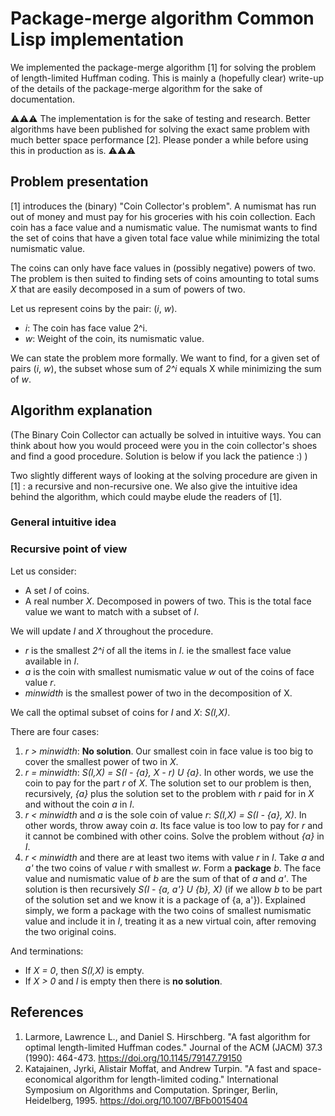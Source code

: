 # Package-merge algorithm Common Lisp implementation
We implemented the package-merge algorithm [1] for solving the problem of
length-limited Huffman coding. This is mainly a (hopefully clear) write-up
of the details of the package-merge algorithm for the sake of documentation.

⚠⚠⚠ The implementation is for the sake of testing and research. Better
algorithms have been published for solving the exact same problem with much
better space performance [2]. Please ponder a while before using this in
production as is. ⚠⚠⚠

## Problem presentation
[1] introduces the (binary) "Coin Collector's problem". A numismat has run out
of money and must pay for his groceries with his coin collection. Each coin has
a face value and a numismatic value. The numismat wants to find the set of coins
that have a given total face value while minimizing the total numismatic value.

The coins can only have face values in (possibly negative) powers of two. The
problem is then suited to finding sets of coins amounting to total sums _X_ that
are easily decomposed in a sum of powers of two.

Let us represent coins by the pair: (_i_, _w_).
* _i_: The coin has face value 2^i.
* _w_: Weight of the coin, its numismatic value.

We can state the problem more formally. We want to find, for a given set of
pairs (_i_, _w_), the subset whose sum of _2^i_ equals X while minimizing the
sum of _w_.

## Algorithm explanation
(The Binary Coin Collector can actually be solved in intuitive ways. You can
think about how you would proceed were you in the coin collector's shoes and
find a good procedure. Solution is below if you lack the patience :) )

Two slightly different ways of looking at the solving procedure are given in [1]
: a recursive and non-recursive one. We also give the intuitive idea behind the
algorithm, which could maybe elude the readers of [1].

### General intuitive idea


### Recursive point of view
Let us consider:
* A set _I_ of coins.
* A real number _X_. Decomposed in powers of two. This is the total face value
we want to match with a subset of _I_.

We will update _I_ and _X_ throughout the procedure.
* _r_ is the smallest _2^i_ of all the items in _I_. ie the smallest face value
available in _I_.
* _a_ is the coin with smallest numismatic value _w_ out of the coins of face 
value _r_.
* _minwidth_ is the smallest power of two in the decomposition of X.

We call the optimal subset of coins for _I_ and _X_: _S(I,X)_.

There are four cases:
1. _r > minwidth_: **No solution**. Our smallest coin in face value is too big
to cover the smallest power of two in _X_.
1. _r = minwidth_: _S(I,X) = S(I - {a}, X - r) U {a}_. In other words, we use
the coin to pay for the part _r_ of _X_. The solution set to our problem is
then, recursively, _{a}_ plus the solution set to the problem with _r_ paid for 
in _X_ and without the coin _a_ in _I_.
1. _r < minwidth_ and _a_ is the sole coin of value _r_: 
_S(I,X) = S(I - {a}, X)_. In other words, throw away coin _a_. Its face value is
too low to pay for _r_ and it cannot be combined with other coins. Solve the
problem without _{a}_ in _I_.
1. _r < minwidth_ and there are at least two items with value _r_ in _I_. Take
_a_ and _a'_ the two coins of value _r_ with smallest _w_. Form a **package**
_b_. The face value and numismatic value of _b_ are the sum of that of _a_ and
_a'_. The solution is then recursively _S(I - {a, a'} U {b}, X)_ (if we allow
_b_ to be part of the solution set and we know it is a package of {a, a'}).
Explained simply, we form a package with the two coins of smallest numismatic
value and include it in _I_, treating it as a new virtual coin, after removing 
the two original coins.

And terminations:
* If _X = 0_, then _S(I,X)_ is empty.
* If _X > 0_ and _I_ is empty then there is **no solution**.

## References
1. Larmore, Lawrence L., and Daniel S. Hirschberg. "A fast algorithm for optimal length-limited Huffman codes." Journal of the ACM (JACM) 37.3 (1990): 464-473. https://doi.org/10.1145/79147.79150
1. Katajainen, Jyrki, Alistair Moffat, and Andrew Turpin. "A fast and space-economical algorithm for length-limited coding." International Symposium on Algorithms and Computation. Springer, Berlin, Heidelberg, 1995. https://doi.org/10.1007/BFb0015404

